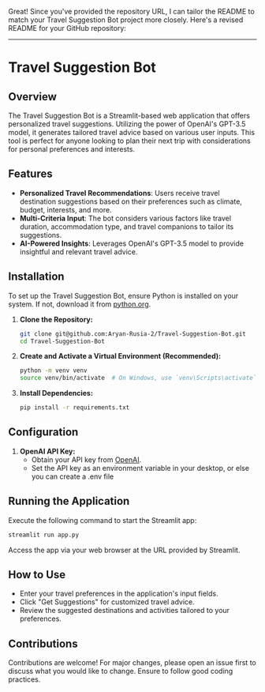 Great! Since you've provided the repository URL, I can tailor the README to match your Travel Suggestion Bot project more closely. Here's a revised README for your GitHub repository:

---

# Travel Suggestion Bot

## Overview
The Travel Suggestion Bot is a Streamlit-based web application that offers personalized travel suggestions. Utilizing the power of OpenAI's GPT-3.5 model, it generates tailored travel advice based on various user inputs. This tool is perfect for anyone looking to plan their next trip with considerations for personal preferences and interests.

## Features
- **Personalized Travel Recommendations**: Users receive travel destination suggestions based on their preferences such as climate, budget, interests, and more.
- **Multi-Criteria Input**: The bot considers various factors like travel duration, accommodation type, and travel companions to tailor its suggestions.
- **AI-Powered Insights**: Leverages OpenAI's GPT-3.5 model to provide insightful and relevant travel advice.

## Installation
To set up the Travel Suggestion Bot, ensure Python is installed on your system. If not, download it from [python.org](https://www.python.org/downloads/).

1. **Clone the Repository:**
   ```bash
   git clone git@github.com:Aryan-Rusia-2/Travel-Suggestion-Bot.git
   cd Travel-Suggestion-Bot
   ```

2. **Create and Activate a Virtual Environment (Recommended):**
   ```bash
   python -m venv venv
   source venv/bin/activate  # On Windows, use `venv\Scripts\activate`
   ```

3. **Install Dependencies:**
   ```bash
   pip install -r requirements.txt
   ```

## Configuration
1. **OpenAI API Key:**
   - Obtain your API key from [OpenAI](https://beta.openai.com/signup/).
   - Set the API key as an environment variable in your desktop, or else you can create a .env file 

## Running the Application
Execute the following command to start the Streamlit app:
```bash
streamlit run app.py
```
Access the app via your web browser at the URL provided by Streamlit.

## How to Use
- Enter your travel preferences in the application's input fields.
- Click "Get Suggestions" for customized travel advice.
- Review the suggested destinations and activities tailored to your preferences.

## Contributions
Contributions are welcome! For major changes, please open an issue first to discuss what you would like to change. Ensure to follow good coding practices.
